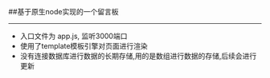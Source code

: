 ##基于原生node实现的一个留言板
***
- 入口文件为 app.js, 监听3000端口
- 使用了template模板引擎对页面进行渲染
- 没有连接数据库进行数据的长期存储,用的是数组进行数据的存储,后续会进行更新
